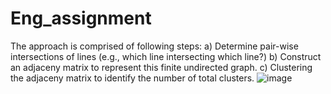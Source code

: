 # Eng_assignment


The approach is comprised of following steps:
a) Determine pair-wise intersections of lines (e.g., which line intersecting which line?)
b) Construct an adjaceny matrix to represent this finite undirected graph.
c) Clustering the adjaceny matrix to identify the number of total clusters.
![image](https://user-images.githubusercontent.com/22897244/124961991-0142f600-e016-11eb-97ab-c6e28bc95bee.png=250x250)
